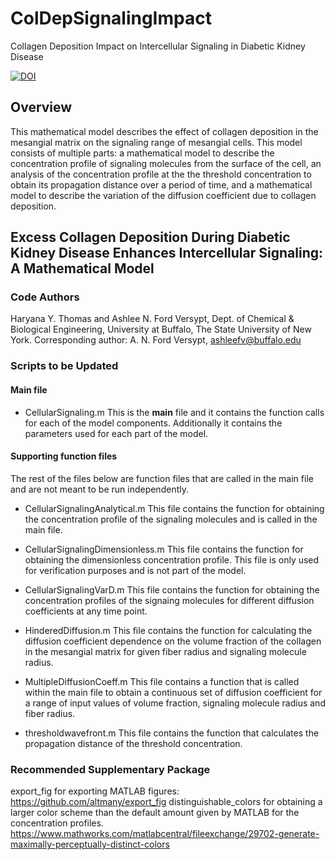 # ColDepSignalingImpact
Collagen Deposition Impact on Intercellular Signaling in Diabetic Kidney Disease

[![DOI](https://zenodo.org/badge/346521454.svg)](https://zenodo.org/badge/latestdoi/346521454)

## Overview 
This mathematical model describes the effect of collagen deposition in the mesangial matrix on the signaling range of mesangial cells. This model consists of multiple parts: a mathematical model to describe the concentration profile of signaling molecules from the surface of the cell, an analysis of the concentration profile at the the threshold concentration to obtain its propagation distance over a period of time, and a mathematical model to describe the variation of the diffusion coefficient due to collagen deposition.

## Excess Collagen Deposition During Diabetic Kidney Disease Enhances Intercellular Signaling: A Mathematical Model
### Code Authors
Haryana Y. Thomas and Ashlee N. Ford Versypt, 
Dept. of Chemical & Biological Engineering,
University at Buffalo, The State University of New York.
Corresponding author: A. N. Ford Versypt, ashleefv@buffalo.edu

### Scripts to be Updated
#### Main file
* CellularSignaling.m
This is the **main** file and it contains the function calls for each of the model components. Additionally it contains the parameters used for each part of the model.

#### Supporting function files
The rest of the files below are function files that are called in the main file and are not meant to be run independently.
* CellularSignalingAnalytical.m
This file contains the function for obtaining the concentration profile of the signaling molecules and is called in the main file.

* CellularSignalingDimensionless.m
This file contains the function for obtaining the dimensionless concentration profile. This file is only used for verification purposes and is not part of the model.

* CellularSignalingVarD.m
This file contains the function for obtaining the concentration profiles of the signaing molecules for different diffusion coefficients at any time point.

* HinderedDiffusion.m
This file contains the function for calculating the diffusion coefficient dependence on the volume fraction of the collagen in the mesangial matrix for given fiber radius and signaling molecule radius.

* MultipleDiffusionCoeff.m
This file contains a function that is called within the main file to obtain a continuous set of diffusion coefficient for a range of input values of volume fraction, signaling molecule radius and fiber radius.

* thresholdwavefront.m
This file contains the function that calculates the propagation distance of the threshold concentration.

### Recommended Supplementary Package
export_fig for exporting MATLAB figures: https://github.com/altmany/export_fig
distinguishable_colors for obtaining a larger color scheme than the default amount given by MATLAB for the concentration profiles. https://www.mathworks.com/matlabcentral/fileexchange/29702-generate-maximally-perceptually-distinct-colors
